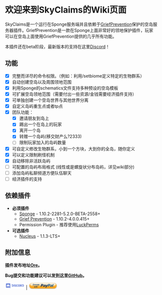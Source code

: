# 欢迎来到SkyClaims的Wiki页面

SkyClaims是一个运行在Sponge服务端并且依赖于[GriefPrevention](https://forums.spongepowered.org/t/griefprevention-official-thread/1123)保护的空岛服务器插件。GriefPrevention是一款在Sponge上面非常好的领地保护插件，玩家可以在空岛上面使用GriefPrevention提供的几乎所有功能。

 本插件还在beta阶段，最新版本的支持在这里[Discord](https://discord.gg/EkVQycV)！

 ## 功能

- [X] 完整而详尽的命令权限。（例如：利用/setbiome定义特定的生物群系）
- [X] 自动创建空岛以及周围领地范围
- [X] 利用Sponge的schematics文件支持多种预设的空岛模板
- [X] 可扩展空岛领地范围（需要付出一些资源/金钱需要经济插件支持）
- [X] 可单独创建一个空岛世界与其他世界分离
- [X] 自定义岛屿重生点或者tp点
- [X] 团队功能：
    - [X] 邀请朋友到岛上
    - [X] 踢出一个在岛上的玩家
    - [X] 离开一个岛
    - [X] 转赠一个岛屿(移交财产么?2333)
    - [ ] 限制玩家加入的岛屿数量
- [X] 可自定义修改生物群系，小到一个方块，大到你的全岛，随你定义
- [X] 可以定义限制刷怪机制
- [X] 自动移除非活跃岛屿
- [ ] 可配置的岛屿布局格式 (线性或是螺旋状分布岛屿，详见wiki部分)
- [ ] 添加岛屿私聊频道方便队伍聊天
- [ ] 经济插件的支持

## 依赖插件

- **必须插件**
   - [Sponge](https://www.spongepowered.org/downloads) - 1.10.2-2281-5.2.0-BETA-2558+
   - [Grief Prevention](https://forums.spongepowered.org/t/griefprevention-official-thread/1123) - 1.10.2-4.0.0.415+
   - Permission Plugin - 推荐使用[LuckPerms](https://forums.spongepowered.org/t/luckperms-an-advanced-permissions-plugin/14274)
- **可选插件**
   - [Nucleus](https://nucleuspowered.org) - 1.1.3-LTS+
   <!-- - Economy Plugin - [Economy Lite](https://ore.spongepowered.org/Flibio/EconomyLite), [Total Economy](https://ore.spongepowered.org/Erigitic/Total-Economy), or any other Sponge Economy plugin of your choosing. -->

## 附加信息

**插件发布地址[Ore](https://ore.spongepowered.org/Mohron/SkyClaims/)。**

**Bug提交和功能建议可以发到这里[GitHub](https://github.com/DevOnTheRocks/SkyClaims/issues)。**

[![Discord](/_images/Discord.png)](https://discord.gg/EkVQycV)
| [![PayPal](/_images/Paypal.png)](https://www.paypal.me/mohron)
